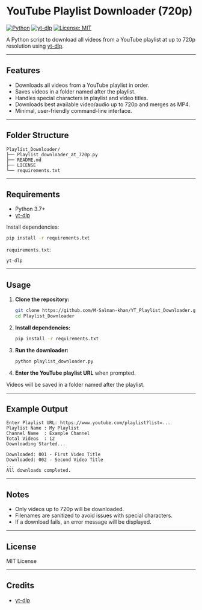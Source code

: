# YouTube Playlist Downloader (720p)

[![Python](https://img.shields.io/badge/Python-3.7%2B-blue?logo=python)](https://www.python.org/)
[![yt-dlp](https://img.shields.io/badge/yt--dlp-latest-brightgreen?logo=youtube)](https://github.com/yt-dlp/yt-dlp)
[![License: MIT](https://img.shields.io/badge/License-MIT-yellow.svg)](LICENSE)

A Python script to download all videos from a YouTube playlist at up to 720p resolution using [yt-dlp](https://github.com/yt-dlp/yt-dlp).

---

## Features

- Downloads all videos from a YouTube playlist in order.
- Saves videos in a folder named after the playlist.
- Handles special characters in playlist and video titles.
- Downloads best available video/audio up to 720p and merges as MP4.
- Minimal, user-friendly command-line interface.

---

## Folder Structure

```
Playlist_Downloader/
├── Playlist_downloader_at_720p.py
├── README.md
├── LICENSE
└── requirements.txt
```

---

## Requirements

- Python 3.7+
- [yt-dlp](https://github.com/yt-dlp/yt-dlp)

Install dependencies:
```sh
pip install -r requirements.txt
```

`requirements.txt`:
```
yt-dlp
```

---

## Usage

1. **Clone the repository:**
    ```sh
    git clone https://github.com/M-Salman-khan/YT_Playlist_Downloader.git
    cd Playlist_Downloader
    ```

2. **Install dependencies:**
    ```sh
    pip install -r requirements.txt
    ```

3. **Run the downloader:**
    ```sh
    python playlist_downloader.py
    ```

4. **Enter the YouTube playlist URL** when prompted.

Videos will be saved in a folder named after the playlist.

---

## Example Output

```
Enter Playlist URL: https://www.youtube.com/playlist?list=...
Playlist Name : My Playlist
Channel Name  : Example Channel
Total Videos  : 12
Downloading Started...

Downloaded: 001 - First Video Title
Downloaded: 002 - Second Video Title
...
All downloads completed.
```

---

## Notes

- Only videos up to 720p will be downloaded.
- Filenames are sanitized to avoid issues with special characters.
- If a download fails, an error message will be displayed.

---

## License

MIT License

---

## Credits

- [yt-dlp](https://github.com/yt-dlp/yt-dlp)